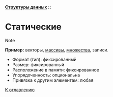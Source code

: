 **[Структуры данных](../README.md#data-structures) ::**
# Статические

> [!NOTE]
> **Пример:** векторы, [массивы](descriptions/arrays.md), [множества](descriptions/hash-sets.md), записи.

- Формат (тип): фиксированный
- Размер: фиксированный
- Расположение в памяти: фиксированное
- Упорядоченность: опциональна
- Привязка к другим элементам: любая

[К оглавлению](../README.md#data-structures)
